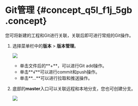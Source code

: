 # Git管理 {#concept_q5l_f1j_5gb .concept}

您可将新建的工程和Git进行关联，关联后即可进行常规的Git操作。

1.  选择菜单栏中的**版本** \> **版本管理**。

    ![](http://static-aliyun-doc.oss-cn-hangzhou.aliyuncs.com/assets/img/64980/155903272633058_zh-CN.png)

    -   单击文件后的**+**，可以进行Git add操作。
    -   单击**√**可以进行commit和push操作。
    -   单击**...**可以进行拉取和推送操作。
2.  底部的**master**入口可以关联远程和本地分支，您也可创建分支。

    ![](http://static-aliyun-doc.oss-cn-hangzhou.aliyuncs.com/assets/img/64980/155903272633060_zh-CN.png)


